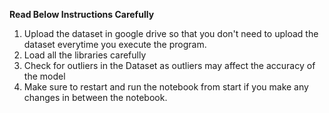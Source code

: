 **Read Below Instructions Carefully**
1. Upload the dataset in google drive so that you don't need to upload the dataset everytime you execute the program.
2. Load all the libraries carefully
3. Check for outliers in the Dataset as outliers may affect the accuracy of the model
4. Make sure to restart and run the notebook from start if you make any changes in between the notebook.

